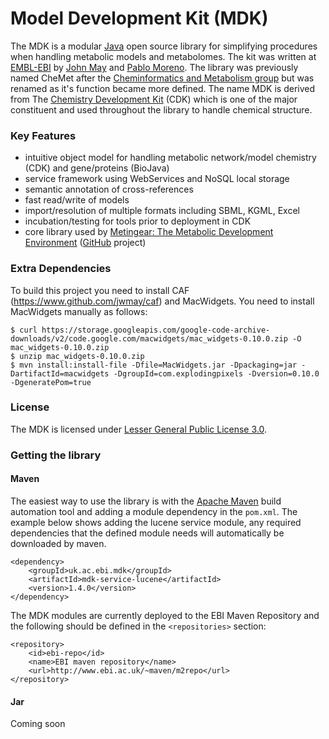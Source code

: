 # Model Development Kit (MDK)

The MDK is a modular [Java](http://www.java.com) open source library for simplifying procedures when handling metabolic models
and metabolomes. The kit was written at [EMBL-EBI](http://www.ebi.ac.uk) by [John May](http://www.github.com/johnmay)
and [Pablo Moreno](http://www.github.com/pcm32). The library was previously named CheMet after the
[Cheminformatics and Metabolism group](http://www.ebi.ac.uk/steinbeck) but was renamed as it's function
became more defined. The name MDK is derived from The [Chemistry Development Kit](http://cdk.sourceforge.com) (CDK)
which is one of the major constituent and used throughout the library to handle chemical structure.

### Key Features
*    intuitive object model for handling metabolic network/model chemistry (CDK) and gene/proteins (BioJava)
*    service framework using WebServices and NoSQL local storage
*    semantic annotation of cross-references
*    fast read/write of models
*    import/resolution of multiple formats including SBML, KGML, Excel
*    incubation/testing for tools prior to deployment in CDK
*    core library used by [Metingear: The Metabolic Development Environment](http://www.ebi.ac.uk/steinbeck-srv/metingear)
     ([GitHub](http://www.github.com/johnmay/metingear) project)

### Extra Dependencies

To build this project you need to install CAF (https://www.github.com/jwmay/caf) and MacWidgets. You need to install MacWidgets manually as follows: 

```
$ curl https://storage.googleapis.com/google-code-archive-downloads/v2/code.google.com/macwidgets/mac_widgets-0.10.0.zip -O mac_widgets-0.10.0.zip
$ unzip mac_widgets-0.10.0.zip
$ mvn install:install-file -Dfile=MacWidgets.jar -Dpackaging=jar -DartifactId=macwidgets -DgroupId=com.explodingpixels -Dversion=0.10.0 -DgeneratePom=true
```

### License

The MDK is licensed under [Lesser General Public License 3.0](http://www.gnu.org/licenses/lgpl.html).

### Getting the library

#### Maven

The easiest way to use the library is with the [Apache Maven](http://maven.apache.org/) build automation tool and adding
a module dependency in the `pom.xml`. The example below shows adding the lucene service module, any required
dependencies that the defined module needs will automatically be downloaded by maven.

```
<dependency>
    <groupId>uk.ac.ebi.mdk</groupId>
    <artifactId>mdk-service-lucene</artifactId>
    <version>1.4.0</version>
</dependency>
```

The MDK modules are currently deployed to the EBI Maven Repository and the following should be defined in the
`<repositories>` section:

```
<repository>
    <id>ebi-repo</id>
    <name>EBI maven repository</name>
    <url>http://www.ebi.ac.uk/~maven/m2repo</url>
</repository>
```

#### Jar

Coming soon





